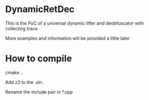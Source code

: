# DynamicRetDec
This is the PoC of a universal dynamic lifter and deobfuscator with collecting trace.

More examples and information will be provided a little later

# How to compile

cmake ..

Add z3 to the .sln.

Rename the include pair in *.cpp 
